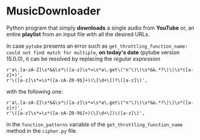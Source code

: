 # MusicDownloader

Python program that simply **downloads** a single audio from **YouTube** or, an entire **playlist** from an input file with all the desired URLs.

In case `pytube` presents an error such as ```get_throttling_function_name: could not find match for multiple```, **on today's date** (pytube version 15.0.0), it can be resolved by replacing the *regular expression*
``` 
r'a\.[a-zA-Z]\s*&&\s*\([a-z]\s*=\s*a\.get\("n"\)\)\s*&&.*?\|\|\s*([a-z]+)',
r'\([a-z]\s*=\s*([a-zA-Z0-9$]+)(\[\d+\])?\([a-z]\)',
``` 
with the following one:
```
r'a\.[a-zA-Z]\s*&&\s*\([a-z]\s*=\s*a\.get\("n"\)\)\s*&&.*?\|\|\s*([a-z]+)',
r'\([a-z]\s*=\s*([a-zA-Z0-9$]+)(\[\d+\])\([a-z]\)',
```

in the `function_patterns` variable of the `get_throttling_function_name` method in the `cipher.py` file.
